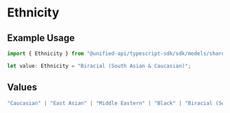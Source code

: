 # Ethnicity

## Example Usage

```typescript
import { Ethnicity } from "@unified-api/typescript-sdk/sdk/models/shared";

let value: Ethnicity = "Biracial (South Asian & Caucasian)";
```

## Values

```typescript
"Caucasian" | "East Asian" | "Middle Eastern" | "Black" | "Biracial (South Asian & Caucasian)" | "Filipino" | "South Asian" | "Indian" | "White" | "Asian"
```